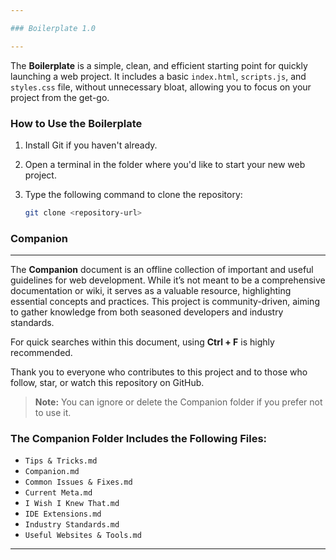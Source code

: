 ```yaml
---

### Boilerplate 1.0

---
```


The **Boilerplate** is a simple, clean, and efficient starting point for quickly launching a web project. It includes a basic `index.html`, `scripts.js`, and `styles.css` file, without unnecessary bloat, allowing you to focus on your project from the get-go.

### How to Use the Boilerplate

1. Install Git if you haven't already.
2. Open a terminal in the folder where you'd like to start your new web project.
3. Type the following command to clone the repository:

   ```sh
   git clone <repository-url>
   ```

### Companion

---

The **Companion** document is an offline collection of important and useful guidelines for web development. While it’s not meant to be a comprehensive documentation or wiki, it serves as a valuable resource, highlighting essential concepts and practices. This project is community-driven, aiming to gather knowledge from both seasoned developers and industry standards.

For quick searches within this document, using **Ctrl + F** is highly recommended.

Thank you to everyone who contributes to this project and to those who follow, star, or watch this repository on GitHub.

> **Note:** You can ignore or delete the Companion folder if you prefer not to use it.

### The Companion Folder Includes the Following Files:

- `Tips & Tricks.md`
- `Companion.md`
- `Common Issues & Fixes.md`
- `Current Meta.md`
- `I Wish I Knew That.md`
- `IDE Extensions.md`
- `Industry Standards.md`
- `Useful Websites & Tools.md`

---

